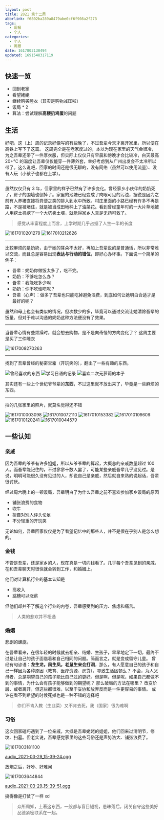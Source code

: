 ```yaml
---
layout: post
title: 2021 第十二周
abbrlink: f6802ba280a8479abe0cf6f908a2f273
tags:
  - 周报
  - 个人
categories:
  - 个人
  - 周报
date: 1617002130494
updated: 1691548317119
---
```


## 快速一览

*   回到老家
*   看望姥姥
*   继续购买睡衣（其实是购物减压啦）
*   饭局 \* 2
*   算法：尝试理解**高楼扔鸡蛋**的问题

## 生活

好吧，这（上）周的记录好像写的有些晚了，不过吾辈今天才离开家里，所以便在高铁上写下了这篇。
这周完全是在老家度过的，本以为现在家里的天气会很冷，为之吾辈还带了一件厚衣服，但实际上仅仅只有早晨和傍晚才会比较冷，白天最高 20+°C 的温度让吾辈仅仅能穿一件薄外套，幸好考虑到从广州出发会不太冷所以带了。这么说吧，回家的时间还是很无聊的，没有网络（虽然可以使用流量）、没有人玩（小孩子也都在上学）。

***

虽然仅仅只有 3 年，但家里的样子已然有了许多变化。曾经家乡小伙伴的奶奶死了，房子的围墙也倒掉了。家里的池塘已经变成了肉眼可见的污浊，据说是因为之前有人养猪直接将粪便之类的排入到水中所致。村庄里面的小路已经有许多不再是路，不是被堵住，就是被当成田地种上了油菜花。看到曾经童年时的一大片草地被人用挖土机挖了一个大坑卖土壤，就觉得家乡人真是无药可救了。

> 感觉从丰富程度上而言，上学时期几乎占据了人生一半的长度

![1617010201279](https://image-proxy.rxliuli.com/?url=https://lh3.googleusercontent.com/pw/AL9nZEVt7jCgbih0uSG7CsbZg7_-FxKR6knGkEXr_HMXD6OxT-nq9OPmIqZl9pKMBn6oRS9Ch45btGwvdYeueCjwkgzVrIOXgZldLOVH2EKyG-Oi_gpVHN2NeH0CKGKrUrxXYVgjRfaK8ffxgNV9kC8Kgpq3=w733-h977-no)
![1617010212626](https://image-proxy.rxliuli.com/?url=https://lh3.googleusercontent.com/pw/AL9nZEVM8BQEjytGP9c7lyxH-9DaB3m_QnmeJ9dkD7Z1ajBsF_uihbzMEH0iGjWh623lz50aBQFPX-XZGVyh6Rz4DgozuJn3bKUb-DjKlI1YGOH80INVPuE28M0hplq9fJpSBgGl3adQXLOlvwvOrM8520bs=w1303-h977-no)

***

比较麻烦的是奶奶，由于她的耳朵不太好，再加上吾辈说的是普通话，所以非常难以交流，而且总是容易出现**表达与行动的错位**，即好心办坏事。下面说一个简单的例子：

*   吾辈：奶奶你做饭太多了，吃不完。
*   奶奶：不够吃怎么办？
*   吾辈：我能吃多少啊
*   奶奶：你不吃谁吃呢？
*   吾辈（心声）：做多了吾辈也只能吃掉避免浪费，到底如何让她明白合适才是最好的呢？

虽然和母上也会有类似的情况，但次数少的多，毕竟可以通过交流让她清除吾辈的饭量，但对于难以沟通的奶奶这种方法便没有了效果。

***

当吾辈心情有些烦躁时，就会想去购物，是不是向奇怪的方向变化了？
这周主要是买了三件睡衣

![1617008270263](https://image-proxy.rxliuli.com/?url=https://lh3.googleusercontent.com/pw/AL9nZEW1PPrXNP59yRgLqGa9Kg5iMhBYhE3BX-vU6w9NSOTRIsboUJ_wvIiKyaYbrxnsnT5VaG1dF_3DDTTihAhUE5bw61cNePKQmh7ZdNOjDGk90mWm6gPeK2obyMdipeoTViEwsPAGQDIQBiYTGckFUbNa=w550-h977-no)

***

找到了吾辈曾经的秘密宝箱（开玩笑的），翻出了一些有趣的东西。

![曾经喜欢的东西](https://image-proxy.rxliuli.com/?url=https://lh3.googleusercontent.com/pw/AL9nZEWL9IKHFb8UOfJT--34FUMXeMdnBBdj9nfqT1j-VJzY3NJjACJRMYg7kwYVye8-3N44qsQzeE6gJX7EcbrNkKgQ0aBVCCwSnKfZvXs1pI0IDJzrfliCV5anNNFTu96f7YzWPVVqjVZiJFLUGIeZYLQC=w733-h977-no)
![学习日语的记录](https://image-proxy.rxliuli.com/?url=https://lh3.googleusercontent.com/pw/AL9nZEXcJB7aOwLUTa3dC2dItI8gCXFZYVcJNlf8TzRF5H3pCwdHxuNiKd5P5IF-GVAjbGFFZqDw9hexABnlSBJ1UGNOAW-W_Tvl4CdFrb2KL5hWRylBqHy5zjYZSI_ROgWmVoN7KQd7qWIXl9OwG0vnp7Sw=w390-h520-no)
![喜欢二次元萝莉的本子](https://image-proxy.rxliuli.com/?url=https://lh3.googleusercontent.com/pw/AL9nZEVLSnVbPf1NGr_osxwmo4KbtuapqGhsXnVqZwupwAzkLm0DMq3Bo6yVjyvH6g76yWwx3tem9Htoe1Kn0kjwJ_xLbvVwe7I7fXRZLvOgoniPxd9M_DQ2gWkaLCealCy4WROxNb23TsWIoeZtezanC71l=w1303-h977-no)

其实还有一些上个世纪爷爷辈的**东西**，不过这里就不放出来了，毕竟是一些麻烦的东西。

***

拍的几张家里的照片，就莫名觉得还不错

![1617010003098](https://image-proxy.rxliuli.com/?url=https://lh3.googleusercontent.com/pw/AL9nZEU1BG8x7bB5Ugcp3jFIMxN15aRa4ZdY58XWc6yR0W9H-DU7pHcMK4W0im79zkJpD_riIRgRvkhDMSzF-hi7wnkZ3YDUWUdy6sze8akC-FIin0A5kBPPAlHCDWQ7HSdI-t0TaCUPAAjItlo_Mu0cyPSl=w608-h977-no)
![1617010072110](https://image-proxy.rxliuli.com/?url=https://lh3.googleusercontent.com/pw/AL9nZEWECqvCGhj00C6LwTSH6Uy_2A32Yis75hfL-An_GjRYfOqZoZPTyOTtd2ChTWT8Cz5nGdSMyLhYgArqD_4yafMSjJ_A7iBOjONCIiv7Dh4yDzl-OLYYvPwRsAELCYSLs_04VUcL4YyXqOcq7ZLuAYBp=w733-h977-no)
![1617010153382](https://image-proxy.rxliuli.com/?url=https://lh3.googleusercontent.com/pw/AL9nZEUZ0o-Qpr4oP2Awhm7tPoGnP1Wo70ATkrhZo5U34ssDH70L9YFmChHqKOApYznImNTKnygxusJOMHQwEZlaaSZgQze8c2TcVZjx5Ufyqr9V8QcGrjg-ris7MN3-fbYhZurldbhs3i108xA96jdBX1CK=w733-h977-no)
![1617010109606](https://image-proxy.rxliuli.com/?url=https://lh3.googleusercontent.com/pw/AL9nZEUS06M35VYgpNvoZ73bvQXvjNVZjNxUrNTkd2pRJTAQaYLPfcQ7cv92xPQNAn83_tepTDWDTUz4U4wz3tEmuL_R2tZy7cNi7Q6ZcTIB2-SwOtv9nsDSl5PBH7Zn01XSowvglfjLDgHYVH4lhryETbWy=w733-h977-no)
![1617010120241](https://image-proxy.rxliuli.com/?url=https://lh3.googleusercontent.com/pw/AL9nZEVvwEY0dCfyUmRKwK_APdfzOl4Synr47-AGc-5BjxAFPLsV36TIVmIOeX2bQ3JaJIwLWvWq7lUSfyekHyl5ULi3EVuXJ6o9-gDg_AL62Q6nru1qfO9R_r73i-C5J0sYqk1AfOMXO9j_s0itk-rOgrnD=w733-h977-no)
![1617010044579](https://image-proxy.rxliuli.com/?url=https://lh3.googleusercontent.com/pw/AL9nZEXPy-d0DlzyDfhFTeQqya2Lwa0iSiTGtCYVSlRx4cTKjChg9AEOnlq4cboAczyWCQOlhMbMkrQ77lZiBS_ePtjTf_AvOrRsvguRPpN7FhyAB4fP0JCqkc8FNZAHHvzWfKmopiRrO7meFQtL3NpRecxB=w733-h977-no)

## 一些认知

### 亲戚

因为吾辈的爷爷有许多姐姐，所以从爷爷辈的算起，大概总的亲戚数量超过 100 人。而吾辈能记住的，不过寥寥十数人罢了，可能某些亲戚吾辈几乎没见过。是说，明明可能很久没有见过的人，却说自己是亲戚，然后就自来熟的说起话，吾辈很讨厌。

经过周六晚上的一顿饭局，吾辈明白了为什么吾辈之前不喜欢参加家乡饭局的原因

*   铺张浪费的食物
*   吹牛
*   擅自对别人评头论足
*   不分轻重的开玩笑

无论如何，吾辈回家仅仅是为了看望记忆中的那些人，并不是很在乎别人是怎么想的。

### 金钱

不管是吾辈，还是家乡的人，现在真是一切向钱看了。几乎每个吾辈见到的亲戚，在和吾辈聊天时很快就会转到工作，和婚姻上。

他们对计算机行业的基本认知是

*   高收入
*   跳槽可以涨薪

但他们却并不了解这个行业的内卷，吾辈感受到的压力、焦虑和痛苦。

> 人类的悲欢并不相通

### 婚姻

悲剧的螺旋。

在吾辈看来，在很年轻的时候就去相亲、结婚、生孩子，早早地定下一切，最终不过是让自己的孩子面临着和自己相同的问题。简而言之，就是变成留守儿童。
曾经有句谚语：**龙生龙，凤生凤，老鼠生来会打洞**，那么，有人愿意自己的孩子和自己一样因为各种原因（教育、医疗资源、房贷），导致生活困顿么？
不会，为人父母者，总是期望自己的孩子能比自己过的更好。但是啊，但是呢，如果自己都做不到的事情，为什么会有孩子能够做到的期望呢？
那么破局的方法在哪里？
改变阶层、或者离开，但这些都很难，以至于妥协和放弃反而是一件更容易的事情。
或许在看不到希望的时候死掉也是一种不错的选择吧

> 你们不肯入教（生韭菜）又不肯去死，我（国家）很为难啊

### 习俗

这次回家碰巧遇到了一位亲戚，大抵是吾辈姥姥的姐姐，他们回来过清明节，修坟、扫墓。但老实说，吾辈感觉家里的这些习俗还是声势浩大、铺张浪费了。

![1617003181100](https://image-proxy.rxliuli.com/?url=https://lh3.googleusercontent.com/pw/AL9nZEXGZeDUXULYD_MawZfTfsdSPSrONWRBnZxUgs16KvzHuLBUFES1JqzxfwSc46hLeaaJKQ-vsmBu88NeBkHXCzydPsE_xbUnD-_-XhHiV3ErjOVVkEUVELcKXd4sBMA2dG2EVIF-9dC1YJm2xmbIkYWI=w960-h1280-no)

[audio\_2021-03-29\_15-39-24.ogg](/resources/86a75805195648188a93c3a69c42c94d.ogg)

放炮之后，好吵、好难闻

![1617003644844](https://image-proxy.rxliuli.com/?url=https://lh3.googleusercontent.com/pw/AL9nZEWvAhjiBr0mxxDbrkisSZMXDCNGxSZnHclxj1hU_rr_ChBkDqiKosZW-_Z0UuM34HxEQFqDXWLAZNqNS7XMqrY3_2GmJvgxdbzZE1XymixYPshixq5l33gRz04R-S4Z6jGP46feilTdftAGHFRlG_Js=w960-h1280-no)

[audio\_2021-03-29\_15-39-51.ogg](/resources/f71d62e8084f4288958ece97635aaabd.ogg)

搞得像是打仗了一样 xd

> 众所周知，土著这东西，一般都与盲目短视，愚昧落后，闭关自守这些美好品德紧密联系在一起。
